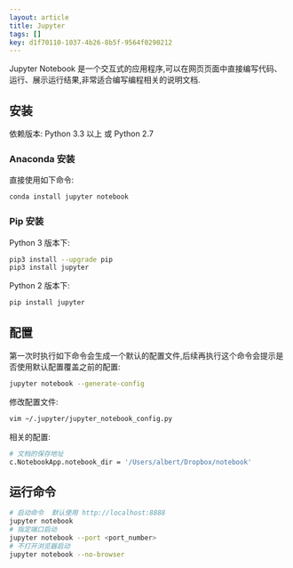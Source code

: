 ```yaml
---
layout: article
title: Jupyter
tags: []
key: d1f70110-1037-4b26-8b5f-9564f0290212
---
```


Jupyter Notebook 是一个交互式的应用程序,可以在网页页面中直接编写代码、运行、展示运行结果,非常适合编写编程相关的说明文档.

<!--more-->

## 安装

依赖版本: Python 3.3 以上 或 Python 2.7

### Anaconda 安装

直接使用如下命令:

```bash
conda install jupyter notebook
```

### Pip 安装

Python 3 版本下:

```bash
pip3 install --upgrade pip
pip3 install jupyter
```

Python 2 版本下:

```bash
pip install jupyter
```

## 配置

第一次时执行如下命令会生成一个默认的配置文件,后续再执行这个命令会提示是否使用默认配置覆盖之前的配置:

```bash
jupyter notebook --generate-config
```

修改配置文件:

```bash
vim ~/.jupyter/jupyter_notebook_config.py
```

相关的配置:

```bash
# 文档的保存地址
c.NotebookApp.notebook_dir = '/Users/albert/Dropbox/notebook'
```

## 运行命令

```bash
# 启动命令  默认使用 http://localhost:8888
jupyter notebook
# 指定端口启动
jupyter notebook --port <port_number>
# 不打开浏览器启动
jupyter notebook --no-browser
```


